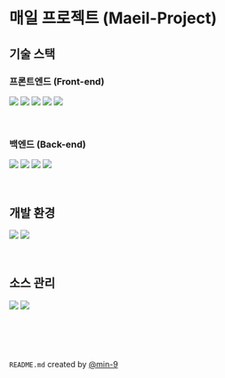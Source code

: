 # 매일 프로젝트 (Maeil-Project)

## 기술 스택

### 프론트엔드 (Front-end)

<a href="#" style="pointer-events: none; cursor: default;"><img src="https://img.shields.io/badge/html-E34F26?style=for-the-badge&logo=html5&logoColor=white"></a>
<a href="#" style="pointer-events: none; cursor: default;"><img src="https://img.shields.io/badge/css-1572B6?style=for-the-badge&logo=css3&logoColor=white"></a>
<a href="#" style="pointer-events: none; cursor: default;"><img src="https://img.shields.io/badge/javascript-F7DF1E?style=for-the-badge&logo=javascript&logoColor=black"></a>
<a href="#" style="pointer-events: none; cursor: default;"><img src="https://img.shields.io/badge/node.js-339933?style=for-the-badge&logo=node.js&logoColor=white"></a>
<a href="#" style="pointer-events: none; cursor: default;"><img src="https://img.shields.io/badge/react-61DAFB?style=for-the-badge&logo=react&logoColor=black"></a>

<br />

### 백엔드 (Back-end)

<a href="#" style="pointer-events: none; cursor: default;"><img src="https://img.shields.io/badge/JAVA-007396?style=for-the-badge&logo=java&logoColor=white"></a>
<a href="#" style="pointer-events: none; cursor: default;"><img src="https://img.shields.io/badge/gradle-02303A?style=for-the-badge&logo=gradle&logoColor=white"></a>
<a href="#" style="pointer-events: none; cursor: default;"><img src="https://img.shields.io/badge/Spring-6DB33F?style=for-the-badge&logo=Spring&logoColor=white"></a>
<a href="#" style="pointer-events: none; cursor: default;"><img src="https://img.shields.io/badge/SpringBoot-6DB33F?style=for-the-badge&logo=SpringBoot&logoColor=white"></a>

<br />

## 개발 환경

<a href="#" style="pointer-events: none; cursor: default;"><img src="https://img.shields.io/badge/IntelliJ_IDEA-000000?style=for-the-badge&logo=intellijidea&logoColor=white"></a>
<a href="#" style="pointer-events: none; cursor: default;"><img src="https://img.shields.io/badge/Visual_Studio_Code-007ACC?style=for-the-badge&logo=visualstudiocode&logoColor=white"></a>

<br />

## 소스 관리

<a href="#" style="pointer-events: none; cursor: default;"><img src="https://img.shields.io/badge/git-F05032?style=for-the-badge&logo=git&logoColor=white"></a>
<a href="#" style="pointer-events: none; cursor: default;"><img src="https://img.shields.io/badge/github-181717?style=for-the-badge&logo=github&logoColor=white"></a>

<br />
<br />

#

`README.md` created by [@min-9](https://github.com/min-9)
